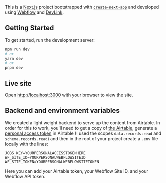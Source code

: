 This is a [Next.js](https://nextjs.org/) project bootstrapped with [`create-next-app`](https://github.com/vercel/next.js/tree/canary/packages/create-next-app) and developed using [Webflow](https://webflow.com) and [DevLink](https://webflow.com/devlink).

## Getting Started

To get started, run the development server:

```bash
npm run dev
# or
yarn dev
# or
pnpm dev
```

## Live site

Open [http://localhost:3000](http://localhost:3000) with your browser to view the site.

## Backend and environment variables

We created a light weight backend to serve up the content from Airtable. In order for this to work, you'll need to get a copy of [the Airtable](https://airtable.com/shr7X55pL1X4yDXq7), generate a [personal access token](https://airtable.com/developers/web/guides/personal-access-tokens) in Airtable (I used the scopes `data.records:read` and `schema.records.read`) and then in the root of your project create a `.env` file locally with the lines:

```
JOBS_KEY=YOURPERSONALACCESSTOKENHERE
WF_SITE_ID=YOURPERSONALWEBFLOWSITEID
WF_SITE_TOKEN=YOURPERSONALWEBFLOWSITETOKEN
```

Here you can add your Airtable token, your Webflow Site ID, and your Webflow API token.
